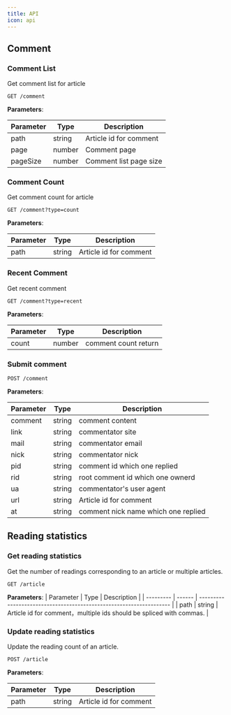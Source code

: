 ```yaml
---
title: API
icon: api
---
```


## Comment

### Comment List

Get comment list for article

```http
GET /comment
```

**Parameters**:

| Parameter | Type   | Description            |
| --------- | ------ | ---------------------- |
| path      | string | Article id for comment |
| page      | number | Comment page           |
| pageSize  | number | Comment list page size |

### Comment Count

Get comment count for article

```http
GET /comment?type=count
```

**Parameters**:

| Parameter | Type   | Description            |
| --------- | ------ | ---------------------- |
| path      | string | Article id for comment |

### Recent Comment

Get recent comment

```http
GET /comment?type=recent
```

**Parameters**:

| Parameter | Type   | Description          |
| --------- | ------ | -------------------- |
| count     | number | comment count return |

### Submit comment

```http
POST /comment
```

**Parameters**:

| Parameter | Type   | Description                         |
| --------- | ------ | ----------------------------------- |
| comment   | string | comment content                     |
| link      | string | commentator site                    |
| mail      | string | commentator email                   |
| nick      | string | commentator nick                    |
| pid       | string | comment id which one replied        |
| rid       | string | root comment id which one ownerd    |
| ua        | string | commentator's user agent            |
| url       | string | Article id for comment              |
| at        | string | comment nick name which one replied |

## Reading statistics

### Get reading statistics

Get the number of readings corresponding to an article or multiple articles.

```http
GET /article
```

**Parameters**:
| Parameter | Type | Description |
| --------- | ------ | ------------------------------------------------------------------- |
| path | string | Article id for comment，multiple ids should be spliced with commas. |

### Update reading statistics

Update the reading count of an article.

```http
POST /article
```

**Parameters**:

| Parameter | Type   | Description            |
| --------- | ------ | ---------------------- |
| path      | string | Article id for comment |
